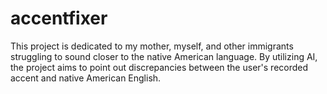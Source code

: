 # accentfixer

This project is dedicated to my mother, myself, and other immigrants struggling to sound closer to the native American language. By utilizing AI, the project aims to point out discrepancies between the user's recorded accent and native American English. 
